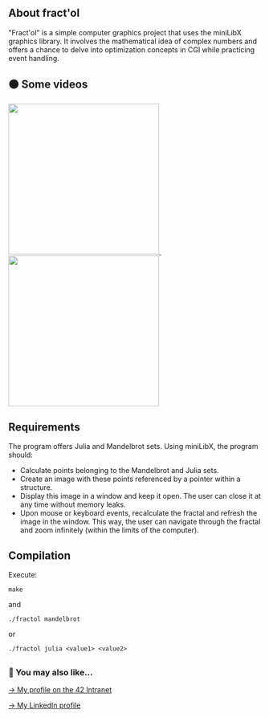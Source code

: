 ## About fract'ol

"Fract'ol" is a simple computer graphics project that uses the miniLibX graphics library. It involves the mathematical idea of complex numbers and offers a chance to delve into optimization concepts in CGI while practicing event handling.

## 🟠 Some videos

<div>
  <a href="https://github.com/mgimon/42repo/blob/master/fractol/gifs/mandelbrot_vid.gif">
    <img src="https://github.com/mgimon/42repo/raw/master/fractol/gifs/mandelbrot_vid.gif" width="300px">
  </a>
  &nbsp;&nbsp;&nbsp;&nbsp;&nbsp;&nbsp;&nbsp;&nbsp;&nbsp;&nbsp;
  <a href="https://github.com/mgimon/42repo/blob/master/fractol/gifs/julia_vid.gif">
    <img src="https://github.com/mgimon/42repo/raw/master/fractol/gifs/julia_vid.gif" width="300px">
  </a>
</div>

## Requirements

The program offers Julia and Mandelbrot sets. Using miniLibX, the program should:
- Calculate points belonging to the Mandelbrot and Julia sets.
- Create an image with these points referenced by a pointer within a structure.
- Display this image in a window and keep it open. The user can close it at any time without memory leaks.
- Upon mouse or keyboard events, recalculate the fractal and refresh the image in the window. This way, the user can navigate through the fractal and zoom infinitely (within the limits of the computer).

## Compilation

Execute:

`make`

and

`./fractol mandelbrot`

or

`./fractol julia <value1> <value2>`

##

### 🔄 You may also like...
[-> My profile on the 42 Intranet](https://profile.intra.42.fr/users/mgimon-c)

[-> My LinkedIn profile](https://www.linkedin.com/in/mgimon-c/)
